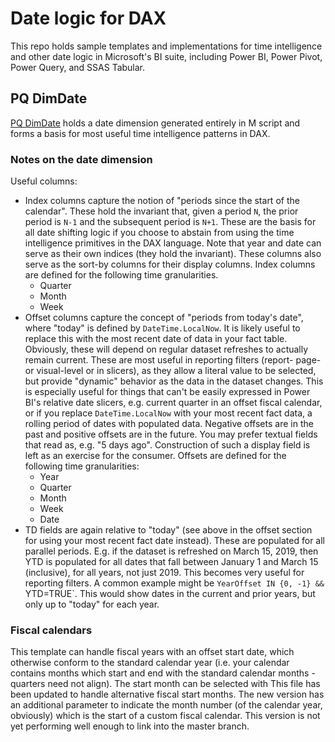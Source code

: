 # Date logic for DAX

This repo holds sample templates and implementations for time intelligence and
other date logic in Microsoft's BI suite, including Power BI, Power Pivot, Power
Query, and SSAS Tabular.

## PQ DimDate

[PQ DimDate](PQ%20DimDate.pbix) holds a date dimension generated entirely in M
script and forms a basis for most useful time intelligence patterns in DAX.

### Notes on the date dimension

Useful columns:

- Index columns capture the notion of "periods since the start of the calendar".
  These hold the invariant that, given a period `N`, the prior period is `N-1`
  and the subsequent period is `N+1`. These are the basis for all date shifting
  logic if you choose to abstain from using the time intelligence primitives in
  the DAX language. Note that year and date can serve as their own indices (they
  hold the invariant). These columns also serve as the sort-by columns for their
  display columns. Index columns are defined for the following time
  granularities.
  - Quarter
  - Month
  - Week
- Offset columns capture the concept of "periods from today's date", where
  "today" is defined by `DateTime.LocalNow`. It is likely useful to replace this
  with the most recent date of data in your fact table. Obviously, these will
  depend on regular dataset refreshes to actually remain current. These are most
  useful in reporting filters (report- page- or visual-level or in slicers), as
  they allow a literal value to be selected, but provide "dynamic" behavior as
  the data in the dataset changes. This is especially useful for things that
  can't be easily expressed in Power BI's relative date slicers, e.g. current
  quarter in an offset fiscal calendar, or if you replace `DateTime.LocalNow`
  with your most recent fact data, a rolling period of dates with populated
  data. Negative offsets are in the past and positive offsets are in the future.
  You may prefer textual fields that read as, e.g. "5 days ago". Construction of
  such a display field is left as an exercise for the consumer. Offsets are
  defined for the following time granularities:
  - Year
  - Quarter
  - Month
  - Week
  - Date
- TD fields are again relative to "today" (see above in the offset section for
  using your most recent fact date instead). These are populated for all
  parallel periods. E.g. if the dataset is refreshed on March 15, 2019, then YTD
  is populated for all dates that fall between January 1 and March 15
  (inclusive), for all years, not just 2019. This becomes very useful for
  reporting filters. A common example might be `YearOffset IN {0, -1} &&
  `YTD=TRUE`. This would show dates in the current and prior years, but only up
  to "today" for each year.

### Fiscal calendars

This template can handle fiscal years with an offset start date, which otherwise
conform to the standard calendar year (i.e. your calendar contains months which
start and end with the standard calendar months - quarters need not align). The
start month can be selected with 
This file has been updated to handle alternative fiscal start months. The new
version has an additional parameter to indicate the month number (of the
calendar year, obviously) which is the start of a custom fiscal calendar. This
version is not yet performing well enough to link into the master branch.
